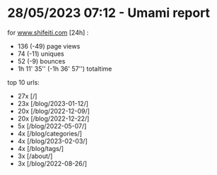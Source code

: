 # 28/05/2023 07:12 - Umami report
for www.shifeiti.com [24h] :

 - 136 (-49) page views
 - 74 (-11) uniques
 - 52 (-9) bounces
 - 1h 11' 35'' (-1h 36' 57'') totaltime


top 10 urls:
 - 27x [/]
 - 23x [/blog/2023-01-12/]
 - 20x [/blog/2022-12-09/]
 - 20x [/blog/2022-12-22/]
 - 5x [/blog/2022-05-07/]
 - 4x [/blog/categories/]
 - 4x [/blog/2023-02-03/]
 - 4x [/blog/tags/]
 - 3x [/about/]
 - 3x [/blog/2022-08-26/]


